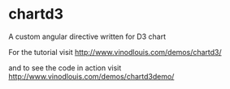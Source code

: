 # chartd3
A custom angular directive written for D3 chart


For the tutorial visit http://www.vinodlouis.com/demos/chartd3/

and to see the code in action visit http://www.vinodlouis.com/demos/chartd3demo/
